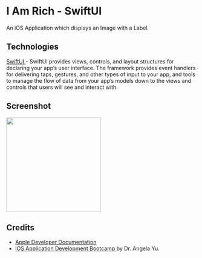 #  I Am Rich - SwiftUI 
An iOS Application which displays an Image with a Label.

## Technologies
<a href="https://developer.apple.com/documentation/swiftui"> SwiftUI </a> - SwiftUI provides views, controls, and layout structures for declaring your app’s user interface. The framework provides event handlers for delivering taps, gestures, and other types of input to your app, and tools to manage the flow of data from your app’s models down to the views and controls that users will see and interact with.

## Screenshot
<img src="Screenshots/HomeScreen.png" width="250">

## Credits
- <a href="https://developer.apple.com/documentation"> Apple Developer Documentation </a>
- <a href="https://www.udemy.com/course/ios-13-app-development-bootcamp/"> iOS Application Development Bootcamp </a> by Dr. Angela Yu.
